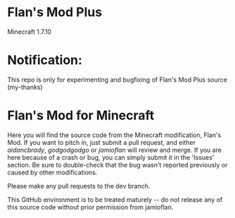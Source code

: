 # Flan's Mod Plus

Minecraft 1.7.10

# Notification:
This repo is only for experimenting and bugfixing of Flan's Mod Plus source (my-thanks)

# Flan's Mod for Minecraft #

Here you will find the source code from the Minecraft modification, Flan's Mod.  If you want to pitch in,
just submit a pull request, and either _aidancbrady_, _godgodgodgo_ or _jamioflan_ will review and merge.  If you are here
because of a crash or bug, you can simply submit it in the 'Issues' section.  Be sure to double-check that
the bug wasn't reported previously or caused by other modifications.

Please make any pull requests to the dev branch.

This GitHub environment is to be treated maturely -- do not release any of this source code without prior
permission from jamioflan.
